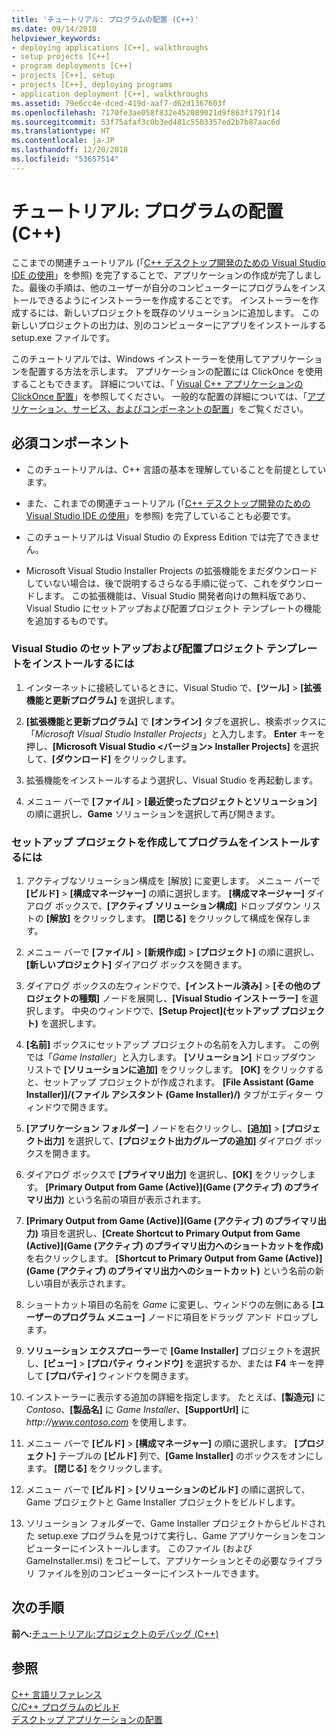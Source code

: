 ```yaml
---
title: 'チュートリアル: プログラムの配置 (C++)'
ms.date: 09/14/2018
helpviewer_keywords:
- deploying applications [C++], walkthroughs
- setup projects [C++]
- program deployments [C++]
- projects [C++], setup
- projects [C++], deploying programs
- application deployment [C++], walkthroughs
ms.assetid: 79e6cc4e-dced-419d-aaf7-d62d1367603f
ms.openlocfilehash: 7170fe3ae058f832e452089021d9f863f1791f14
ms.sourcegitcommit: 53f75afaf3c0b3ed481c5503357ed2b7b87aac6d
ms.translationtype: HT
ms.contentlocale: ja-JP
ms.lasthandoff: 12/20/2018
ms.locfileid: "53657514"
---
```

# <a name="walkthrough-deploying-your-program-c"></a>チュートリアル: プログラムの配置 (C++)

ここまでの関連チュートリアル (「[C++ デスクトップ開発のための Visual Studio IDE の使用](../ide/using-the-visual-studio-ide-for-cpp-desktop-development.md)」を参照) を完了することで、アプリケーションの作成が完了しました。最後の手順は、他のユーザーが自分のコンピューターにプログラムをインストールできるようにインストーラーを作成することです。 インストーラーを作成するには、新しいプロジェクトを既存のソリューションに追加します。 この新しいプロジェクトの出力は、別のコンピューターにアプリをインストールする setup.exe ファイルです。

このチュートリアルでは、Windows インストーラーを使用してアプリケーションを配置する方法を示します。 アプリケーションの配置には ClickOnce を使用することもできます。 詳細については、「 [Visual C++ アプリケーションの ClickOnce 配置](../ide/clickonce-deployment-for-visual-cpp-applications.md)」を参照してください。 一般的な配置の詳細については、「[アプリケーション、サービス、およびコンポーネントの配置](/visualstudio/deployment/deploying-applications-services-and-components)」をご覧ください。

## <a name="prerequisites"></a>必須コンポーネント

- このチュートリアルは、C++ 言語の基本を理解していることを前提としています。

- また、これまでの関連チュートリアル (「[C++ デスクトップ開発のための Visual Studio IDE の使用](../ide/using-the-visual-studio-ide-for-cpp-desktop-development.md)」を参照) を完了していることも必要です。

- このチュートリアルは Visual Studio の Express Edition では完了できません。

- Microsoft Visual Studio Installer Projects の拡張機能をまだダウンロードしていない場合は、後で説明するさらなる手順に従って、これをダウンロードします。 この拡張機能は、Visual Studio 開発者向けの無料版であり、Visual Studio にセットアップおよび配置プロジェクト テンプレートの機能を追加するものです。

### <a name="to-install-the-visual-studio-setup-and-deployment-project-template"></a>Visual Studio のセットアップおよび配置プロジェクト テンプレートをインストールするには

1. インターネットに接続しているときに、Visual Studio で、**[ツール]** > **[拡張機能と更新プログラム]** を選択します。

1. **[拡張機能と更新プログラム]** で **[オンライン]** タブを選択し、検索ボックスに「*Microsoft Visual Studio Installer Projects*」と入力します。 **Enter** キーを押し、**[Microsoft Visual Studio \<バージョン> Installer Projects]** を選択して、**[ダウンロード]** をクリックします。

1. 拡張機能をインストールするよう選択し、Visual Studio を再起動します。

1. メニュー バーで **[ファイル]** > **[最近使ったプロジェクトとソリューション]** の順に選択し、**Game** ソリューションを選択して再び開きます。

### <a name="to-create-a-setup-project-and-install-your-program"></a>セットアップ プロジェクトを作成してプログラムをインストールするには

1. アクティブなソリューション構成を [解放] に変更します。 メニュー バーで **[ビルド]** > **[構成マネージャー]** の順に選択します。 **[構成マネージャー]** ダイアログ ボックスで、**[アクティブ ソリューション構成]** ドロップダウン リストの **[解放]** をクリックします。 **[閉じる]** をクリックして構成を保存します。

1. メニュー バーで **[ファイル]** > **[新規作成]** > **[プロジェクト]** の順に選択し、**[新しいプロジェクト]** ダイアログ ボックスを開きます。

1. ダイアログ ボックスの左ウィンドウで、**[インストール済み]** > **[その他のプロジェクトの種類]** ノードを展開し、**[Visual Studio インストーラー]** を選択します。 中央のウィンドウで、**[Setup Project]\(セットアップ プロジェクト\)** を選択します。

1. **[名前]** ボックスにセットアップ プロジェクトの名前を入力します。 この例では「*Game Installer*」と入力します。 **[ソリューション]** ドロップダウン リストで **[ソリューションに追加]** をクリックします。 **[OK]** をクリックすると、セットアップ プロジェクトが作成されます。 **[File Assistant (Game Installer)]/(ファイル アシスタント (Game Installer)/)** タブがエディター ウィンドウで開きます。

1. **[アプリケーション フォルダー]** ノードを右クリックし、**[追加]** > **[プロジェクト出力]** を選択して、**[プロジェクト出力グループの追加]** ダイアログ ボックスを開きます。

1. ダイアログ ボックスで **[プライマリ出力]** を選択し、**[OK]** をクリックします。 **[Primary Output from Game (Active)]\(Game (アクティブ) のプライマリ出力\)** という名前の項目が表示されます。

1. **[Primary Output from Game (Active)]\(Game (アクティブ) のプライマリ出力\)** 項目を選択し、**[Create Shortcut to Primary Output from Game (Active)]\(Game (アクティブ) のプライマリ出力へのショートカットを作成\)** を右クリックします。 **[Shortcut to Primary Output from Game (Active)]\(Game (アクティブ) のプライマリ出力へのショートカット\)** という名前の新しい項目が表示されます。

1. ショートカット項目の名前を *Game* に変更し、ウィンドウの左側にある **[ユーザーのプログラム メニュー]** ノードに項目をドラッグ アンド ドロップします。

1. **ソリューション エクスプローラー**で **[Game Installer]** プロジェクトを選択し、**[ビュー]** > **[プロパティ ウィンドウ]** を選択するか、または **F4** キーを押して **[プロパティ]** ウィンドウを開きます。

1. インストーラーに表示する追加の詳細を指定します。  たとえば、**[製造元]** に *Contoso*、**[製品名]** に *Game Installer*、**[SupportUrl]** に *http\://www.contoso.com* を使用します。

1. メニュー バーで **[ビルド]** > **[構成マネージャー]** の順に選択します。 **[プロジェクト]** テーブルの **[ビルド]** 列で、**[Game Installer]** のボックスをオンにします。 **[閉じる]** をクリックします。

1. メニュー バーで **[ビルド]** > **[ソリューションのビルド]** の順に選択して、Game プロジェクトと Game Installer プロジェクトをビルドします。

1. ソリューション フォルダーで、Game Installer プロジェクトからビルドされた setup.exe プログラムを見つけて実行し、Game アプリケーションをコンピューターにインストールします。 このファイル (および GameInstaller.msi) をコピーして、アプリケーションとその必要なライブラリ ファイルを別のコンピューターにインストールできます。

## <a name="next-steps"></a>次の手順

**前へ:**[チュートリアル:プロジェクトのデバッグ (C++)](../ide/walkthrough-debugging-a-project-cpp.md)<br/>

## <a name="see-also"></a>参照

[C++ 言語リファレンス](../cpp/cpp-language-reference.md)<br/>
[C/C++ プログラムのビルド](../build/building-c-cpp-programs.md)<br/>
[デスクトップ アプリケーションの配置](../ide/deploying-native-desktop-applications-visual-cpp.md)<br/>
